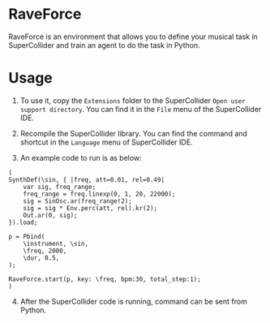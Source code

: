 # RaveForce
RaveForce is an environment that allows you to define your musical task in SuperCollider and train an agent to do the task in Python.

# Usage

1. To use it, copy the ```Extensions``` folder to the SuperCollider ```Open user support directory```. You can find it in the ```File``` menu of the SuperCollider IDE.

2. Recompile the SuperCollider library. You can find the command and shortcut in the ```Language``` menu of SuperCollider IDE.

3. An example code to run is as below:

```
(
SynthDef(\sin, { |freq, att=0.01, rel=0.49|
	var sig, freq_range;
	freq_range = freq.linexp(0, 1, 20, 22000);
	sig = SinOsc.ar(freq_range!2);
	sig = sig * Env.perc(att, rel).kr(2);
	Out.ar(0, sig);
}).load;

p = Pbind(
	\instrument, \sin,
	\freq, 2000,
	\dur, 0.5,
);

RaveForce.start(p, key: \freq, bpm:30, total_step:1);
)
```

4. After the SuperCollider code is running, command can be sent from Python.
